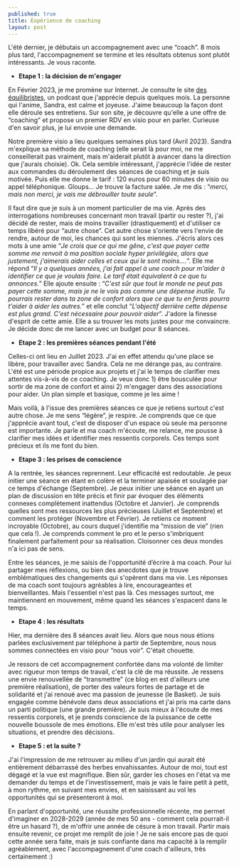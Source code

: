 ```yaml
---
published: true
title: Expérience de coaching
layout: post
---
```

L'été dernier, je débutais un accompagnement avec une “coach”. 8 mois plus tard, l'accompagnement se termine et les résultats obtenus sont plutôt intéressants. Je vous raconte.

- **Etape 1 : la décision de m'engager** 

En Février 2023, je me promène sur Internet. Je consulte le site [des équilibristes](https://www.lesequilibristes.com/podcasts), un podcast que j'apprécie depuis quelques mois. La personne qui l'anime, Sandra, est calme et joyeuse. J'aime beaucoup la façon dont elle déroule ses entretiens. Sur son site, je découvre qu'elle a une offre de “coaching” et propose un premier RDV en visio pour en parler. Curieuse d'en savoir plus, je lui envoie une demande.

Notre première visio a lieu quelques semaines plus tard (Avril 2023). Sandra m'explique sa méthode de coaching (elle serait là pour moi, ne me conseillerait pas vraiment, mais m'aiderait plutôt à avancer dans la direction que j'aurais choisie). Ok. Cela semble intéressant, j'apprécie l'idée de rester aux commandes du déroulement des séances de coaching et je suis motivée. Puis elle me donne le tarif : 120 euros pour 60 minutes de visio ou appel téléphonique. Gloups… Je trouve la facture salée. Je me dis : “*merci, mais non merci, je vais me débrouiller toute seule*”.

Il faut dire que je suis à un moment particulier de ma vie. Après des interrogations nombreuses concernant mon travail (partir ou rester ?), j'ai décidé de rester, mais de moins travailler (drastiquement) et d'utiliser ce temps libéré pour “autre chose”. Cet autre chose s'oriente vers l'envie de rendre, autour de moi, les chances qui sont les miennes. J'écris alors ces mots à une amie “*Je crois que ce qui me gêne, c'est que payer cette somme me renvoit à ma position sociale hyper privilégiée, alors que justement, j'aimerais aider celles et ceux qui le sont moins....*”. Elle me répond “*Il y a quelques années, j'ai fait appel à une coach pour m'aider à identifier ce que je voulais faire. Le tarif était équivalent à ce que tu annonces.*” Elle ajoute ensuite : “*C'est sûr que tout le monde ne peut pas payer cette somme, mais je ne le vois pas comme une dépense inutile. Tu pourrais rester dans ta zone de confort alors que ce que tu en feras pourra t'aider à aider les autres.*” et elle conclut “*L'objectif derrière cette dépense est plus grand. C'est nécessaire pour pouvoir aider*”. J'adore la finesse d'esprit de cette amie. Elle a su trouver les mots justes pour me convaincre. Je décide donc de me lancer avec un budget pour 8 séances. 

- **Etape 2 : les premières séances pendant l'été** 

Celles-ci ont lieu en Juillet 2023. J'ai en effet attendu qu'une place se libère, pour travailler avec Sandra. Cela ne me dérange pas, au contraire. L'été est une période propice aux projets et j'ai le temps de clarifier mes attentes vis-à-vis de ce coaching. Je veux donc 1) être bousculée pour sortir de ma zone de confort et ainsi 2) m'engager dans des associations pour aider. Un plan simple et basique, comme je les aime !

Mais voilà, à l'issue des premières séances ce que je retiens surtout c'est autre chose. Je me sens “légère”, je respire. Je comprends que ce que j'apprécie avant tout, c'est de disposer d'un espace où seule ma personne est importante. Je parle et ma coach m'écoute, me relance, me pousse à clarifier mes idées et identifier mes ressentis corporels. Ces temps sont précieux et ils me font du bien.

- **Etape 3 : les prises de conscience**

A la rentrée, les séances reprennent. Leur efficacité est redoutable. Je peux initier une séance en étant en colère et la terminer apaisée et soulagée par ce temps d'échange (Septembre). Je peux initier une séance en ayant un plan de discussion en tête précis et finir par évoquer des éléments connexes complètement inattendus (Octobre et Janvier). Je comprends quelles sont mes ressources les plus précieuses (Juillet et Septembre) et comment les protéger (Novembre et Février). Je retiens ce moment incroyable (Octobre), au cours duquel j'identifie ma “mission de vie” (rien que cela !). Je comprends comment le pro et le perso s'imbriquent finalement parfaitement pour sa réalisation. Cloisonner ces deux mondes n'a ici pas de sens.

Entre les séances, je me saisis de l'opportunité d’écrire à ma coach. Pour lui partager mes réflexions, ou bien des anecdotes que je trouve emblématiques des changements qui s'opèrent dans ma vie. Les réponses de ma coach sont toujours agréables à lire, encourageantes et bienveillantes. Mais l'essentiel n'est pas là. Ces messages surtout, me maintiennent en mouvement, même quand les séances s'espacent dans le temps. 

- **Etape 4 : les résultats**

Hier, ma dernière des 8 séances avait lieu. Alors que nous nous étions parlées exclusivement par téléphone à partir de Septembre, nous nous sommes connectées en visio pour “nous voir”. C'était chouette.

Je ressors de cet accompagnement confortée dans ma volonté de limiter avec rigueur mon temps de travail, c'est la clé de ma réussite. Je ressens une envie renouvellée de “transmettre” (ce blog en est d'ailleurs une première réalisation), de porter des valeurs fortes de partage et de solidarité et j'ai renoué avec ma passion de jeunesse (le Basket). Je suis engagée comme bénévole dans deux associations et j'ai pris ma carte dans un parti politique (une grande première). Je suis mieux à l'écoute de mes ressentis corporels, et je prends conscience de la puissance de cette nouvelle boussole de mes émotions. Elle m'est très utile pour analyser les situations, et prendre des décisions. 

- **Etape 5 : et la suite ?**

J'ai l'impression de me retrouver au milieu d'un jardin qui aurait été entièrement débarrassé des herbes envahissantes. Autour de moi, tout est dégagé et la vue est magnifique. Bien sûr, garder les choses en l'état va me demander du temps et de l'investissement, mais je vais le faire petit à petit, à mon rythme, en suivant mes envies, et en saisissant au vol les opportunités qui se présenteront à moi.

En parlant d'opportunité, une réussite professionnelle récente, me permet d'imaginer en 2028-2029 (année de mes 50 ans - comment cela pourrait-il être un hasard ?), de m'offrir une année de césure à mon travail. Partir mais ensuite revenir, ce projet me remplit de joie ! Je ne sais encore pas de quoi cette année sera faite, mais je suis confiante dans ma capacité à la remplir agréablement, avec l'accompagnement d'une coach d'ailleurs, très certainement :)
